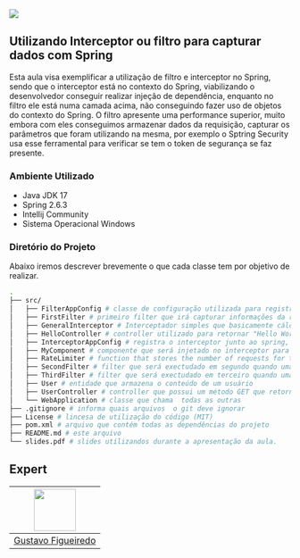 <img src="https://storage.googleapis.com/golden-wind/experts-club/capa-github.svg" />

## Utilizando Interceptor ou filtro para capturar dados com Spring
Esta aula visa exemplificar a utilização de filtro e interceptor no Spring, sendo que o interceptor está no contexto do Spring, viabilizando o desenvolvedor conseguir realizar injeção de dependência, enquanto no filtro ele está numa camada acima, não conseguindo fazer uso de objetos do contexto do Spring. O filtro apresente uma performance superior, muito embora com eles conseguimos armazenar dados da requisição, capturar os parâmetros que foram utilizando na mesma, por exemplo o Sptring Security usa esse ferramental para verificar se tem o token de segurança se faz presente.

### Ambiente Utilizado
* Java JDK 17
* Spring 2.6.3
* Intellij Community
* Sistema Operacional Windows

### Diretório do Projeto

Abaixo iremos descrever brevemente o que cada classe tem por objetivo de realizar.

```sh
.
├── src/
│   ├── FilterAppConfig # classe de configuração utilizada para registrar os filtros.
│   ├── FirstFilter # primeiro filter que irá capturar informações da requisição
│   ├── GeneralInterceptor # Interceptador simples que basicamente cálcula o tempo que demorou a requisição.
│   ├── HelloController # controller utilizado para retornar "Hello World", apenas para mostrar que funciona com diferentes controller, sem nenhuma alteração.
│   ├── InterceptorAppConfig # registra o interceptor junto ao spring, permitindo sua execução
│   ├── MyComponent # componente que será injetado no interceptor para demonstrar que existe essa possibilidade.
│   ├── RateLimiter # function that stores the number of requests for the path and checks if it has reached the limit.
│   ├── SecondFilter # filter que será exectudado em segundo quando uma requisição for realizada.
│   ├── ThirdFilter # filter que será exectudado em terceiro quando uma requisição for realizada.
│   ├── User # entidade que armazena o conteúdo de um usuário
│   ├── UserController # controller que possui um método GET que retorna o usuário.
│   └── WebApplication # classe que chama  todas as outras
├── .gitignore # informa quais arquivos  o git deve ignorar
├── License # lincesa de utilização do código (MIT)
├── pom.xml # arquivo que contém todas as dependências do projeto
├── README.md # este arquivo
└── slides.pdf # slides utilizandos durante a apresentação da aula.
```


## Expert

| [<img src="https://avatars.githubusercontent.com/u/1785791?s=400&u=cf86c9ae2216765f948ca2136eda7e632e0cd922&v=4" width="75px;"/>](https://github.com/gustavodsf) |
| :-: |
|[Gustavo Figueiredo](https://github.com/gustavodsf)|
